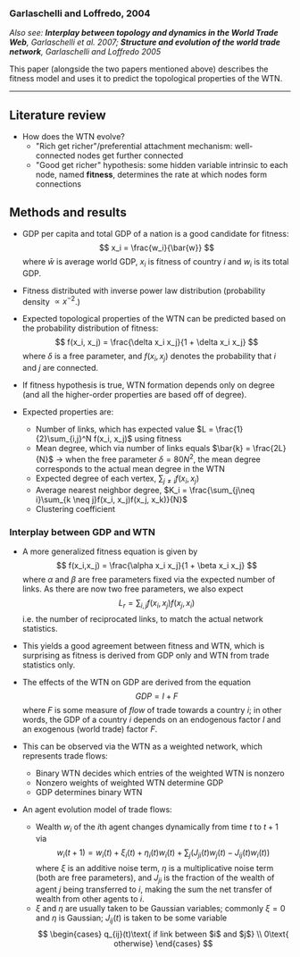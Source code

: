 
### Garlaschelli and Loffredo, 2004

*Also see: **Interplay between topology and dynamics in the World Trade Web**, Garlaschelli et al. 2007; **Structure and evolution of the world
trade network**, Garlaschelli and Loffredo 2005*


This paper (alongside the two papers mentioned above) describes the fitness model and uses it to predict the topological properties of the WTN.

****

## Literature review

- How does the WTN evolve?
    - "Rich get richer"/preferential attachment mechanism: well-connected nodes get further connected
    - "Good get richer" hypothesis: some hidden variable intrinsic to each node, named **fitness**, determines the rate at which nodes form connections

## Methods and results

- GDP per capita and total GDP of a nation is a good candidate for fitness:
$$
x_i = \frac{w_i}{\bar{w}}
$$
where $\bar{w}$ is average world GDP, $x_i$ is fitness of country $i$ and $w_i$ is its total GDP.

- Fitness distributed with inverse power law distribution (probability density $\propto x^{-2}$.)

- Expected topological properties of the WTN can be predicted based on the probability distribution of fitness:
$$
f(x_i, x_j) = \frac{\delta x_i x_j}{1 + \delta x_i x_j}
$$
where $\delta$ is a free parameter, and $f(x_i,x_j)$ denotes the probability that $i$ and $j$ are connected.
- If fitness hypothesis is true, WTN formation depends only on degree (and all the higher-order properties are based off of degree).

- Expected properties are:
    - Number of links, which has expected value $L = \frac{1}{2}\sum_{i,j}^N f(x_i, x_j)$ using fitness
    - Mean degree, which via number of links equals $\bar{k} = \frac{2L}{N}$ -> when the free parameter $\delta = 80N^2$, the mean degree corresponds to the actual mean degree in the WTN
    - Expected degree of each vertex, $\sum_{j\neq i}f(x_i, x_j)$
    - Average nearest neighbor degree, $K_i = \frac{\sum_{j\neq i}\sum_{k \neq j}f(x_i, x_j)f(x_j, x_k)}{N}$
    - Clustering coefficient

### Interplay between GDP and WTN
- A more generalized fitness equation is given by
$$
f(x_i,x_j) = \frac{\alpha x_i x_j}{1 + \beta x_i x_j}
$$
where $\alpha$ and $\beta$ are free parameters fixed via the expected number of links. As there are now two free parameters, we also expect
$$
L_{r} = \sum_{i, j}f(x_i, x_j)f(x_j, x_i) 
$$
i.e. the number of reciprocated links, to match the actual network statistics.

- This yields a good agreement between fitness and WTN, which is surprising as fitness is derived from GDP only and WTN from trade statistics only.

- The effects of the WTN on GDP are derived from the equation
$$
GDP = I + F
$$
where $F$ is some measure of *flow* of trade towards a country $i$; in other words, the GDP of a country $i$ depends on an endogenous factor $I$ and an exogenous (world trade) factor $F$.
- This can be observed via the WTN as a weighted network, which represents trade flows:
    - Binary WTN decides which entries of the weighted WTN is nonzero
    - Nonzero weights of weighted WTN determine GDP
    - GDP determines binary WTN
- An agent evolution model of trade flows:
    - Wealth $w_i$ of the $i$th agent changes dynamically from time $t$ to $t+1$ via
    $$
    w_i(t+1) = w_i(t) + \xi_i(t) + \eta_i(t)w_i(t) + \sum_{j}(J_{ji}(t)w_j(t) - J_{ij}(t)w_i(t))
    $$
    where $\xi$ is an additive noise term, $\eta$ is a multiplicative noise term (both are free parameters), and $J_{ji}$ is the fraction of the wealth of agent $j$ being transferred to $i$, making the sum the net transfer of wealth from other agents to $i$.
    - $\xi$ and $\eta$ are usually taken to be Gaussian variables; commonly $\xi = 0$ and $\eta$ is Gaussian; $J_{ij}(t)$ is taken to be some variable
    $$
    \begin{cases}
    q_{ij}(t)\text{ if link between $i$ and $j$} \\
    0\text{ otherwise}
    \end{cases}
    $$
